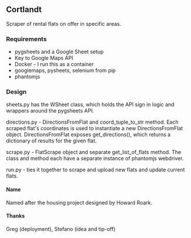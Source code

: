 ## Cortlandt

Scraper of rental flats on offer in specific areas. 


### Requirements

  * pygsheets and a Google Sheet setup
  * Key to Google Maps API
  * Docker - I run this as a container
  * googlemaps, pysheets, selenium from pip
  * phantomjs 


### Design

sheets.py has the WSheet class, which holds the API sign in logic and wrappers around the pygsheets API.

directions.py - DirectionsFromFlat and coord\_tuple\_to_str method. Each scraped flat's coordinates is used to instantiate a new DirectionsFromFlat object. DirectionsFromFlat exposes get\_directions(), which returns a dictionary of results for the given flat. 

scrape.py - FlatScrape object and separate get\_list\_of_flats method. The class and method each have a separate instance of phantomjs webdriver.

run.py - ties it together to scrape and upload new flats and update current flats.


#### Name

Named after the housing project designed by Howard Roark.

#### Thanks

Greg (deployment), Stefano (idea and tip-off)
